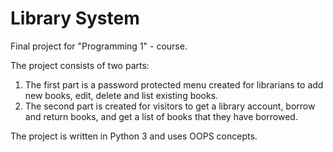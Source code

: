 # Library System

Final project for "Programming 1" - course. 

The project consists of two parts: 
1) The first part is a password protected menu created for librarians to add new books, edit, delete and list existing books.
2) The second part is created for visitors to get a library account, borrow and return books, and get a list of books that they have borrowed.

The project is written in Python 3 and uses OOPS concepts.
